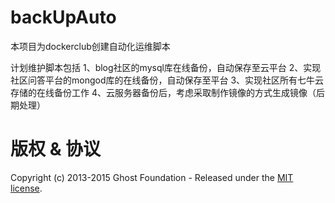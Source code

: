 # backUpAuto

本项目为dockerclub创建自动化运维脚本

计划维护脚本包括
 1、blog社区的mysql库在线备份，自动保存至云平台
 2、实现社区问答平台的mongod库的在线备份，自动保存至平台
 3、实现社区所有七牛云存储的在线备份工作
 4、云服务器备份后，考虑采取制作镜像的方式生成镜像（后期处理）

# 版权 & 协议

Copyright (c) 2013-2015 Ghost Foundation - Released under the [MIT license](LICENSE).
